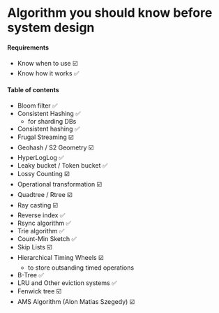 # Algorithm you should know before system design

#### Requirements

-   Know when to use ☑️
-   Know how it works ✅

#### Table of contents

-   Bloom filter ✅
-   Consistent Hashing ✅
    - for sharding DBs
-   Consistent hashing ✅
-   Frugal Streaming ☑️
-   Geohash / S2 Geometry ☑️
-   HyperLogLog ✅
-   Leaky bucket / Token bucket ✅
-   Lossy Counting ☑️
-   Operational transformation ☑️
-   Quadtree / Rtree ☑️
-   Ray casting ☑️
-   Reverse index ✅
-   Rsync algorithm ✅
-   Trie algorithm ✅
-   Count-Min Sketch ✅
-   Skip Lists ☑️
-   Hierarchical Timing Wheels ☑️
    - to store outsanding timed operations
-   B-Tree ✅
-   LRU and Other eviction systems ✅
-   Fenwick tree ☑️
-   AMS Algorithm (Alon Matias Szegedy) ☑️
